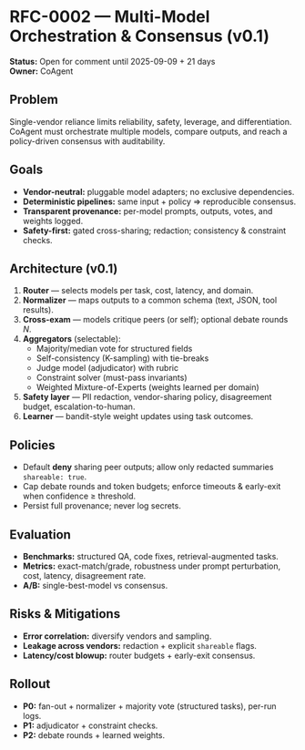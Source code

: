 # RFC-0002 — Multi-Model Orchestration & Consensus (v0.1)

**Status:** Open for comment until 2025-09-09 + 21 days  
**Owner:** CoAgent

## Problem
Single-vendor reliance limits reliability, safety, leverage, and differentiation. CoAgent must orchestrate multiple models,
compare outputs, and reach a policy-driven consensus with auditability.

## Goals
- **Vendor-neutral:** pluggable model adapters; no exclusive dependencies.  
- **Deterministic pipelines:** same input + policy ⇒ reproducible consensus.  
- **Transparent provenance:** per-model prompts, outputs, votes, and weights logged.  
- **Safety-first:** gated cross-sharing; redaction; consistency & constraint checks.

## Architecture (v0.1)
1. **Router** — selects models per task, cost, latency, and domain.
2. **Normalizer** — maps outputs to a common schema (text, JSON, tool results).
3. **Cross-exam** — models critique peers (or self); optional debate rounds _N_.
4. **Aggregators** (selectable):
   - Majority/median vote for structured fields  
   - Self-consistency (K-sampling) with tie-breaks  
   - Judge model (adjudicator) with rubric  
   - Constraint solver (must-pass invariants)  
   - Weighted Mixture-of-Experts (weights learned per domain)
5. **Safety layer** — PII redaction, vendor-sharing policy, disagreement budget, escalation-to-human.
6. **Learner** — bandit-style weight updates using task outcomes.

## Policies
- Default **deny** sharing peer outputs; allow only redacted summaries `shareable: true`.
- Cap debate rounds and token budgets; enforce timeouts & early-exit when confidence ≥ threshold.
- Persist full provenance; never log secrets.

## Evaluation
- **Benchmarks:** structured QA, code fixes, retrieval-augmented tasks.
- **Metrics:** exact-match/grade, robustness under prompt perturbation, cost, latency, disagreement rate.
- **A/B:** single-best-model vs consensus.

## Risks & Mitigations
- **Error correlation:** diversify vendors and sampling.  
- **Leakage across vendors:** redaction + explicit `shareable` flags.  
- **Latency/cost blowup:** router budgets + early-exit consensus.

## Rollout
- **P0:** fan-out + normalizer + majority vote (structured tasks), per-run logs.  
- **P1:** adjudicator + constraint checks.  
- **P2:** debate rounds + learned weights.
